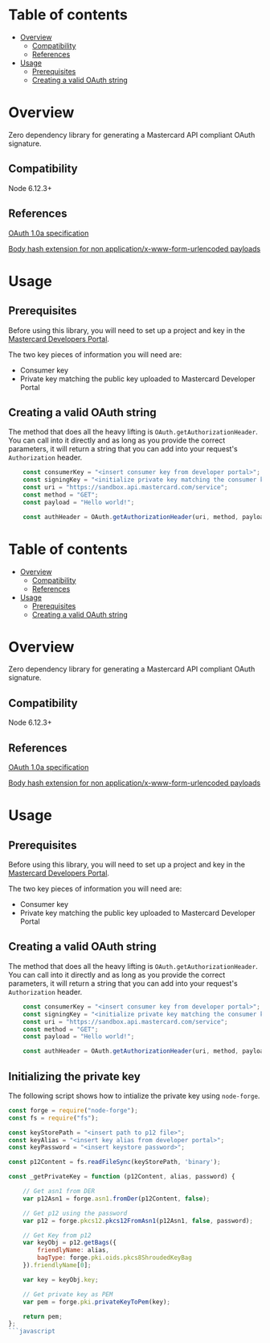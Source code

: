 # Table of contents
- [Overview](#overview)
  * [Compatibility](#compatibility)
  * [References](#references)
- [Usage](#usage)
  * [Prerequisites](#prerequisites)
  * [Creating a valid OAuth string](#creating-a-valid-oauth-string)

# Overview
Zero dependency library for generating a Mastercard API compliant OAuth signature.

## Compatibility
Node 6.12.3+

## References
[OAuth 1.0a specification](https://tools.ietf.org/html/rfc5849)

[Body hash extension for non application/x-www-form-urlencoded payloads](https://tools.ietf.org/id/draft-eaton-oauth-bodyhash-00.html)

# Usage
## Prerequisites
Before using this library, you will need to set up a project and key in the [Mastercard Developers Portal](https://developer.mastercard.com). 

The two key pieces of information you will need are:

* Consumer key
* Private key matching the public key uploaded to Mastercard Developer Portal

## Creating a valid OAuth string
The method that does all the heavy lifting is `OAuth.getAuthorizationHeader`. You can call into it directly and as long as you provide the correct parameters, it will return a string that you can add into your request's `Authorization` header.

```javascript
	const consumerKey = "<insert consumer key from developer portal>";
	const signingKey = "<initialize private key matching the consumer key>";
	const uri = "https://sandbox.api.mastercard.com/service";
	const method = "GET";
	const payload = "Hello world!";

	const authHeader = OAuth.getAuthorizationHeader(uri, method, payload, consumerKey, signingKey);
```

# Table of contents
- [Overview](#overview)
  * [Compatibility](#compatibility)
  * [References](#references)
- [Usage](#usage)
  * [Prerequisites](#prerequisites)
  * [Creating a valid OAuth string](#creating-a-valid-oauth-string)

# Overview
Zero dependency library for generating a Mastercard API compliant OAuth signature.

## Compatibility
Node 6.12.3+

## References
[OAuth 1.0a specification](https://tools.ietf.org/html/rfc5849)

[Body hash extension for non application/x-www-form-urlencoded payloads](https://tools.ietf.org/id/draft-eaton-oauth-bodyhash-00.html)

# Usage
## Prerequisites
Before using this library, you will need to set up a project and key in the [Mastercard Developers Portal](https://developer.mastercard.com). 

The two key pieces of information you will need are:

* Consumer key
* Private key matching the public key uploaded to Mastercard Developer Portal

## Creating a valid OAuth string
The method that does all the heavy lifting is `OAuth.getAuthorizationHeader`. You can call into it directly and as long as you provide the correct parameters, it will return a string that you can add into your request's `Authorization` header.

```javascript
	const consumerKey = "<insert consumer key from developer portal>";
	const signingKey = "<initialize private key matching the consumer key>";
	const uri = "https://sandbox.api.mastercard.com/service";
	const method = "GET";
	const payload = "Hello world!";

	const authHeader = OAuth.getAuthorizationHeader(uri, method, payload, consumerKey, signingKey);
```

## Initializing the private key
The following script shows how to intialize the private key using `node-forge`.

```javascript
const forge = require("node-forge");
const fs = require("fs");

const keyStorePath = "<insert path to p12 file>";
const keyAlias = "<insert key alias from developer portal>";
const keyPassword = "<insert keystore password>";

const p12Content = fs.readFileSync(keyStorePath, 'binary');

const _getPrivateKey = function (p12Content, alias, password) {

    // Get asn1 from DER
    var p12Asn1 = forge.asn1.fromDer(p12Content, false);

    // Get p12 using the password
    var p12 = forge.pkcs12.pkcs12FromAsn1(p12Asn1, false, password);

    // Get Key from p12
    var keyObj = p12.getBags({
        friendlyName: alias,
        bagType: forge.pki.oids.pkcs8ShroudedKeyBag
    }).friendlyName[0];

    var key = keyObj.key;

    // Get private key as PEM
    var pem = forge.pki.privateKeyToPem(key);

    return pem;
};
```javascript

